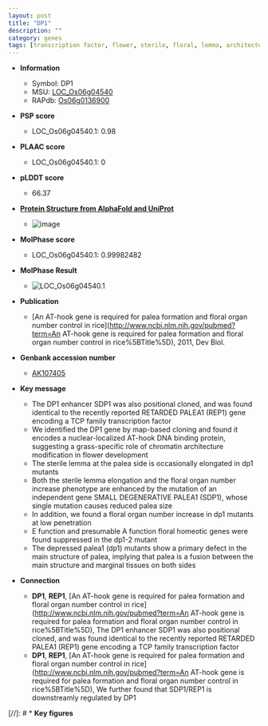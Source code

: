 ```yaml
---
layout: post
title: "DP1"
description: ""
category: genes
tags: [transcription factor, flower, sterile, floral, lemma, architecture, palea, floral organ number]
---
```


* **Information**  
    + Symbol: DP1  
    + MSU: [LOC_Os06g04540](http://rice.plantbiology.msu.edu/cgi-bin/ORF_infopage.cgi?orf=LOC_Os06g04540)  
    + RAPdb: [Os06g0136900](http://rapdb.dna.affrc.go.jp/viewer/gbrowse_details/irgsp1?name=Os06g0136900)  

* **PSP score**  
    + LOC_Os06g04540.1: 0.98 

* **PLAAC score**  
    + LOC_Os06g04540.1: 0 

* **pLDDT score**
    + 66.37

* **[Protein Structure from AlphaFold and UniProt](https://www.uniprot.org/uniprotkb/Q5VQ11/entry#structure)**
    + ![image](https://ricepsp.github.io/images/Q5/AF-Q5VQ11-F1.png)

* **MolPhase score**
    + LOC_Os06g04540.1: 0.99982482

* **MolPhase Result**
    + ![LOC_Os06g04540.1](https://304243504.github.io/Pictures/LOC_Os06g/LOC_Os06g04540.1.png)

* **Publication**  
    + [An AT-hook gene is required for palea formation and floral organ number control in rice](http://www.ncbi.nlm.nih.gov/pubmed?term=An AT-hook gene is required for palea formation and floral organ number control in rice%5BTitle%5D), 2011, Dev Biol.

* **Genbank accession number**  
    + [AK107405](http://www.ncbi.nlm.nih.gov/nuccore/AK107405)

* **Key message**  
    + The DP1 enhancer SDP1 was also positional cloned, and was found identical to the recently reported RETARDED PALEA1 (REP1) gene encoding a TCP family transcription factor
    + We identified the DP1 gene by map-based cloning and found it encodes a nuclear-localized AT-hook DNA binding protein, suggesting a grass-specific role of chromatin architecture modification in flower development
    + The sterile lemma at the palea side is occasionally elongated in dp1 mutants
    + Both the sterile lemma elongation and the floral organ number increase phenotype are enhanced by the mutation of an independent gene SMALL DEGENERATIVE PALEA1 (SDP1), whose single mutation causes reduced palea size
    + In addition, we found a floral organ number increase in dp1 mutants at low penetration
    + E function and presumable A function floral homeotic genes were found suppressed in the dp1-2 mutant
    + The depressed palea1 (dp1) mutants show a primary defect in the main structure of palea, implying that palea is a fusion between the main structure and marginal tissues on both sides

* **Connection**  
    + __DP1__, __REP1__, [An AT-hook gene is required for palea formation and floral organ number control in rice](http://www.ncbi.nlm.nih.gov/pubmed?term=An AT-hook gene is required for palea formation and floral organ number control in rice%5BTitle%5D), The DP1 enhancer SDP1 was also positional cloned, and was found identical to the recently reported RETARDED PALEA1 (REP1) gene encoding a TCP family transcription factor
    + __DP1__, __REP1__, [An AT-hook gene is required for palea formation and floral organ number control in rice](http://www.ncbi.nlm.nih.gov/pubmed?term=An AT-hook gene is required for palea formation and floral organ number control in rice%5BTitle%5D), We further found that SDP1/REP1 is downstreamly regulated by DP1

[//]: # * **Key figures**  


